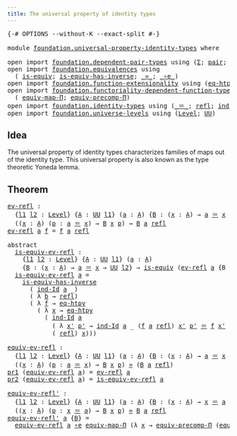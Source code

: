 ```yaml
---
title: The universal property of identity types
---
```


<pre class="Agda"><a id="66" class="Symbol">{-#</a> <a id="70" class="Keyword">OPTIONS</a> <a id="78" class="Pragma">--without-K</a> <a id="90" class="Pragma">--exact-split</a> <a id="104" class="Symbol">#-}</a>

<a id="109" class="Keyword">module</a> <a id="116" href="foundation.universal-property-identity-types.html" class="Module">foundation.universal-property-identity-types</a> <a id="161" class="Keyword">where</a>

<a id="168" class="Keyword">open</a> <a id="173" class="Keyword">import</a> <a id="180" href="foundation.dependent-pair-types.html" class="Module">foundation.dependent-pair-types</a> <a id="212" class="Keyword">using</a> <a id="218" class="Symbol">(</a><a id="219" href="foundation-core.dependent-pair-types.html#515" class="Record">Σ</a><a id="220" class="Symbol">;</a> <a id="222" href="foundation-core.dependent-pair-types.html#588" class="InductiveConstructor">pair</a><a id="226" class="Symbol">;</a> <a id="228" href="foundation-core.dependent-pair-types.html#605" class="Field">pr1</a><a id="231" class="Symbol">;</a> <a id="233" href="foundation-core.dependent-pair-types.html#617" class="Field">pr2</a><a id="236" class="Symbol">)</a>
<a id="238" class="Keyword">open</a> <a id="243" class="Keyword">import</a> <a id="250" href="foundation.equivalences.html" class="Module">foundation.equivalences</a> <a id="274" class="Keyword">using</a>
  <a id="282" class="Symbol">(</a> <a id="284" href="foundation-core.equivalences.html#1556" class="Function">is-equiv</a><a id="292" class="Symbol">;</a> <a id="294" href="foundation-core.equivalences.html#3013" class="Function">is-equiv-has-inverse</a><a id="314" class="Symbol">;</a> <a id="316" href="foundation-core.equivalences.html#1621" class="Function Operator">_≃_</a><a id="319" class="Symbol">;</a> <a id="321" href="foundation-core.equivalences.html#7869" class="Function Operator">_∘e_</a><a id="325" class="Symbol">)</a>
<a id="327" class="Keyword">open</a> <a id="332" class="Keyword">import</a> <a id="339" href="foundation.function-extensionality.html" class="Module">foundation.function-extensionality</a> <a id="374" class="Keyword">using</a> <a id="380" class="Symbol">(</a><a id="381" href="foundation-core.function-extensionality.html#1463" class="Function">eq-htpy</a><a id="388" class="Symbol">)</a>
<a id="390" class="Keyword">open</a> <a id="395" class="Keyword">import</a> <a id="402" href="foundation.functoriality-dependent-function-types.html" class="Module">foundation.functoriality-dependent-function-types</a> <a id="452" class="Keyword">using</a>
  <a id="460" class="Symbol">(</a> <a id="462" href="foundation-core.functoriality-dependent-function-types.html#2227" class="Function">equiv-map-Π</a><a id="473" class="Symbol">;</a> <a id="475" href="foundation-core.functoriality-dependent-function-types.html#3827" class="Function">equiv-precomp-Π</a><a id="490" class="Symbol">)</a>
<a id="492" class="Keyword">open</a> <a id="497" class="Keyword">import</a> <a id="504" href="foundation.identity-types.html" class="Module">foundation.identity-types</a> <a id="530" class="Keyword">using</a> <a id="536" class="Symbol">(</a><a id="537" href="foundation-core.identity-types.html#1865" class="Function Operator">_＝_</a><a id="540" class="Symbol">;</a> <a id="542" href="foundation-core.identity-types.html#1820" class="InductiveConstructor">refl</a><a id="546" class="Symbol">;</a> <a id="548" href="foundation-core.identity-types.html#2167" class="Function">ind-Id</a><a id="554" class="Symbol">;</a> <a id="556" href="foundation.identity-types.html#1228" class="Function">equiv-inv</a><a id="565" class="Symbol">)</a>
<a id="567" class="Keyword">open</a> <a id="572" class="Keyword">import</a> <a id="579" href="foundation.universe-levels.html" class="Module">foundation.universe-levels</a> <a id="606" class="Keyword">using</a> <a id="612" class="Symbol">(</a><a id="613" href="Agda.Primitive.html#597" class="Postulate">Level</a><a id="618" class="Symbol">;</a> <a id="620" href="foundation-core.universe-levels.html#235" class="Primitive">UU</a><a id="622" class="Symbol">)</a>
</pre>
## Idea

The universal property of identity types characterizes families of maps out of the identity type. This universal property is also known as the type theoretic Yoneda lemma.

## Theorem

<pre class="Agda"><a id="ev-refl"></a><a id="831" href="foundation.universal-property-identity-types.html#831" class="Function">ev-refl</a> <a id="839" class="Symbol">:</a>
  <a id="843" class="Symbol">{</a><a id="844" href="foundation.universal-property-identity-types.html#844" class="Bound">l1</a> <a id="847" href="foundation.universal-property-identity-types.html#847" class="Bound">l2</a> <a id="850" class="Symbol">:</a> <a id="852" href="Agda.Primitive.html#597" class="Postulate">Level</a><a id="857" class="Symbol">}</a> <a id="859" class="Symbol">{</a><a id="860" href="foundation.universal-property-identity-types.html#860" class="Bound">A</a> <a id="862" class="Symbol">:</a> <a id="864" href="foundation-core.universe-levels.html#235" class="Primitive">UU</a> <a id="867" href="foundation.universal-property-identity-types.html#844" class="Bound">l1</a><a id="869" class="Symbol">}</a> <a id="871" class="Symbol">(</a><a id="872" href="foundation.universal-property-identity-types.html#872" class="Bound">a</a> <a id="874" class="Symbol">:</a> <a id="876" href="foundation.universal-property-identity-types.html#860" class="Bound">A</a><a id="877" class="Symbol">)</a> <a id="879" class="Symbol">{</a><a id="880" href="foundation.universal-property-identity-types.html#880" class="Bound">B</a> <a id="882" class="Symbol">:</a> <a id="884" class="Symbol">(</a><a id="885" href="foundation.universal-property-identity-types.html#885" class="Bound">x</a> <a id="887" class="Symbol">:</a> <a id="889" href="foundation.universal-property-identity-types.html#860" class="Bound">A</a><a id="890" class="Symbol">)</a> <a id="892" class="Symbol">→</a> <a id="894" href="foundation.universal-property-identity-types.html#872" class="Bound">a</a> <a id="896" href="foundation-core.identity-types.html#1865" class="Function Operator">＝</a> <a id="898" href="foundation.universal-property-identity-types.html#885" class="Bound">x</a> <a id="900" class="Symbol">→</a> <a id="902" href="foundation-core.universe-levels.html#235" class="Primitive">UU</a> <a id="905" href="foundation.universal-property-identity-types.html#847" class="Bound">l2</a><a id="907" class="Symbol">}</a> <a id="909" class="Symbol">→</a>
  <a id="913" class="Symbol">((</a><a id="915" href="foundation.universal-property-identity-types.html#915" class="Bound">x</a> <a id="917" class="Symbol">:</a> <a id="919" href="foundation.universal-property-identity-types.html#860" class="Bound">A</a><a id="920" class="Symbol">)</a> <a id="922" class="Symbol">(</a><a id="923" href="foundation.universal-property-identity-types.html#923" class="Bound">p</a> <a id="925" class="Symbol">:</a> <a id="927" href="foundation.universal-property-identity-types.html#872" class="Bound">a</a> <a id="929" href="foundation-core.identity-types.html#1865" class="Function Operator">＝</a> <a id="931" href="foundation.universal-property-identity-types.html#915" class="Bound">x</a><a id="932" class="Symbol">)</a> <a id="934" class="Symbol">→</a> <a id="936" href="foundation.universal-property-identity-types.html#880" class="Bound">B</a> <a id="938" href="foundation.universal-property-identity-types.html#915" class="Bound">x</a> <a id="940" href="foundation.universal-property-identity-types.html#923" class="Bound">p</a><a id="941" class="Symbol">)</a> <a id="943" class="Symbol">→</a> <a id="945" href="foundation.universal-property-identity-types.html#880" class="Bound">B</a> <a id="947" href="foundation.universal-property-identity-types.html#872" class="Bound">a</a> <a id="949" href="foundation-core.identity-types.html#1820" class="InductiveConstructor">refl</a>
<a id="954" href="foundation.universal-property-identity-types.html#831" class="Function">ev-refl</a> <a id="962" href="foundation.universal-property-identity-types.html#962" class="Bound">a</a> <a id="964" href="foundation.universal-property-identity-types.html#964" class="Bound">f</a> <a id="966" class="Symbol">=</a> <a id="968" href="foundation.universal-property-identity-types.html#964" class="Bound">f</a> <a id="970" href="foundation.universal-property-identity-types.html#962" class="Bound">a</a> <a id="972" href="foundation-core.identity-types.html#1820" class="InductiveConstructor">refl</a>

<a id="978" class="Keyword">abstract</a>
  <a id="is-equiv-ev-refl"></a><a id="989" href="foundation.universal-property-identity-types.html#989" class="Function">is-equiv-ev-refl</a> <a id="1006" class="Symbol">:</a>
    <a id="1012" class="Symbol">{</a><a id="1013" href="foundation.universal-property-identity-types.html#1013" class="Bound">l1</a> <a id="1016" href="foundation.universal-property-identity-types.html#1016" class="Bound">l2</a> <a id="1019" class="Symbol">:</a> <a id="1021" href="Agda.Primitive.html#597" class="Postulate">Level</a><a id="1026" class="Symbol">}</a> <a id="1028" class="Symbol">{</a><a id="1029" href="foundation.universal-property-identity-types.html#1029" class="Bound">A</a> <a id="1031" class="Symbol">:</a> <a id="1033" href="foundation-core.universe-levels.html#235" class="Primitive">UU</a> <a id="1036" href="foundation.universal-property-identity-types.html#1013" class="Bound">l1</a><a id="1038" class="Symbol">}</a> <a id="1040" class="Symbol">(</a><a id="1041" href="foundation.universal-property-identity-types.html#1041" class="Bound">a</a> <a id="1043" class="Symbol">:</a> <a id="1045" href="foundation.universal-property-identity-types.html#1029" class="Bound">A</a><a id="1046" class="Symbol">)</a>
    <a id="1052" class="Symbol">{</a><a id="1053" href="foundation.universal-property-identity-types.html#1053" class="Bound">B</a> <a id="1055" class="Symbol">:</a> <a id="1057" class="Symbol">(</a><a id="1058" href="foundation.universal-property-identity-types.html#1058" class="Bound">x</a> <a id="1060" class="Symbol">:</a> <a id="1062" href="foundation.universal-property-identity-types.html#1029" class="Bound">A</a><a id="1063" class="Symbol">)</a> <a id="1065" class="Symbol">→</a> <a id="1067" href="foundation.universal-property-identity-types.html#1041" class="Bound">a</a> <a id="1069" href="foundation-core.identity-types.html#1865" class="Function Operator">＝</a> <a id="1071" href="foundation.universal-property-identity-types.html#1058" class="Bound">x</a> <a id="1073" class="Symbol">→</a> <a id="1075" href="foundation-core.universe-levels.html#235" class="Primitive">UU</a> <a id="1078" href="foundation.universal-property-identity-types.html#1016" class="Bound">l2</a><a id="1080" class="Symbol">}</a> <a id="1082" class="Symbol">→</a> <a id="1084" href="foundation-core.equivalences.html#1556" class="Function">is-equiv</a> <a id="1093" class="Symbol">(</a><a id="1094" href="foundation.universal-property-identity-types.html#831" class="Function">ev-refl</a> <a id="1102" href="foundation.universal-property-identity-types.html#1041" class="Bound">a</a> <a id="1104" class="Symbol">{</a><a id="1105" class="Argument">B</a> <a id="1107" class="Symbol">=</a> <a id="1109" href="foundation.universal-property-identity-types.html#1053" class="Bound">B</a><a id="1110" class="Symbol">})</a>
  <a id="1115" href="foundation.universal-property-identity-types.html#989" class="Function">is-equiv-ev-refl</a> <a id="1132" href="foundation.universal-property-identity-types.html#1132" class="Bound">a</a> <a id="1134" class="Symbol">=</a>
    <a id="1140" href="foundation-core.equivalences.html#3013" class="Function">is-equiv-has-inverse</a>
      <a id="1167" class="Symbol">(</a> <a id="1169" href="foundation-core.identity-types.html#2167" class="Function">ind-Id</a> <a id="1176" href="foundation.universal-property-identity-types.html#1132" class="Bound">a</a> <a id="1178" class="Symbol">_)</a>
      <a id="1187" class="Symbol">(</a> <a id="1189" class="Symbol">λ</a> <a id="1191" href="foundation.universal-property-identity-types.html#1191" class="Bound">b</a> <a id="1193" class="Symbol">→</a> <a id="1195" href="foundation-core.identity-types.html#1820" class="InductiveConstructor">refl</a><a id="1199" class="Symbol">)</a>
      <a id="1207" class="Symbol">(</a> <a id="1209" class="Symbol">λ</a> <a id="1211" href="foundation.universal-property-identity-types.html#1211" class="Bound">f</a> <a id="1213" class="Symbol">→</a> <a id="1215" href="foundation-core.function-extensionality.html#1463" class="Function">eq-htpy</a>
        <a id="1231" class="Symbol">(</a> <a id="1233" class="Symbol">λ</a> <a id="1235" href="foundation.universal-property-identity-types.html#1235" class="Bound">x</a> <a id="1237" class="Symbol">→</a> <a id="1239" href="foundation-core.function-extensionality.html#1463" class="Function">eq-htpy</a>
          <a id="1257" class="Symbol">(</a> <a id="1259" href="foundation-core.identity-types.html#2167" class="Function">ind-Id</a> <a id="1266" href="foundation.universal-property-identity-types.html#1132" class="Bound">a</a>
            <a id="1280" class="Symbol">(</a> <a id="1282" class="Symbol">λ</a> <a id="1284" href="foundation.universal-property-identity-types.html#1284" class="Bound">x&#39;</a> <a id="1287" href="foundation.universal-property-identity-types.html#1287" class="Bound">p&#39;</a> <a id="1290" class="Symbol">→</a> <a id="1292" href="foundation-core.identity-types.html#2167" class="Function">ind-Id</a> <a id="1299" href="foundation.universal-property-identity-types.html#1132" class="Bound">a</a> <a id="1301" class="Symbol">_</a> <a id="1303" class="Symbol">(</a><a id="1304" href="foundation.universal-property-identity-types.html#1211" class="Bound">f</a> <a id="1306" href="foundation.universal-property-identity-types.html#1132" class="Bound">a</a> <a id="1308" href="foundation-core.identity-types.html#1820" class="InductiveConstructor">refl</a><a id="1312" class="Symbol">)</a> <a id="1314" href="foundation.universal-property-identity-types.html#1284" class="Bound">x&#39;</a> <a id="1317" href="foundation.universal-property-identity-types.html#1287" class="Bound">p&#39;</a> <a id="1320" href="foundation-core.identity-types.html#1865" class="Function Operator">＝</a> <a id="1322" href="foundation.universal-property-identity-types.html#1211" class="Bound">f</a> <a id="1324" href="foundation.universal-property-identity-types.html#1284" class="Bound">x&#39;</a> <a id="1327" href="foundation.universal-property-identity-types.html#1287" class="Bound">p&#39;</a><a id="1329" class="Symbol">)</a>
            <a id="1343" class="Symbol">(</a> <a id="1345" href="foundation-core.identity-types.html#1820" class="InductiveConstructor">refl</a><a id="1349" class="Symbol">)</a> <a id="1351" href="foundation.universal-property-identity-types.html#1235" class="Bound">x</a><a id="1352" class="Symbol">)))</a>

<a id="equiv-ev-refl"></a><a id="1357" href="foundation.universal-property-identity-types.html#1357" class="Function">equiv-ev-refl</a> <a id="1371" class="Symbol">:</a>
  <a id="1375" class="Symbol">{</a><a id="1376" href="foundation.universal-property-identity-types.html#1376" class="Bound">l1</a> <a id="1379" href="foundation.universal-property-identity-types.html#1379" class="Bound">l2</a> <a id="1382" class="Symbol">:</a> <a id="1384" href="Agda.Primitive.html#597" class="Postulate">Level</a><a id="1389" class="Symbol">}</a> <a id="1391" class="Symbol">{</a><a id="1392" href="foundation.universal-property-identity-types.html#1392" class="Bound">A</a> <a id="1394" class="Symbol">:</a> <a id="1396" href="foundation-core.universe-levels.html#235" class="Primitive">UU</a> <a id="1399" href="foundation.universal-property-identity-types.html#1376" class="Bound">l1</a><a id="1401" class="Symbol">}</a> <a id="1403" class="Symbol">(</a><a id="1404" href="foundation.universal-property-identity-types.html#1404" class="Bound">a</a> <a id="1406" class="Symbol">:</a> <a id="1408" href="foundation.universal-property-identity-types.html#1392" class="Bound">A</a><a id="1409" class="Symbol">)</a> <a id="1411" class="Symbol">{</a><a id="1412" href="foundation.universal-property-identity-types.html#1412" class="Bound">B</a> <a id="1414" class="Symbol">:</a> <a id="1416" class="Symbol">(</a><a id="1417" href="foundation.universal-property-identity-types.html#1417" class="Bound">x</a> <a id="1419" class="Symbol">:</a> <a id="1421" href="foundation.universal-property-identity-types.html#1392" class="Bound">A</a><a id="1422" class="Symbol">)</a> <a id="1424" class="Symbol">→</a> <a id="1426" href="foundation.universal-property-identity-types.html#1404" class="Bound">a</a> <a id="1428" href="foundation-core.identity-types.html#1865" class="Function Operator">＝</a> <a id="1430" href="foundation.universal-property-identity-types.html#1417" class="Bound">x</a> <a id="1432" class="Symbol">→</a> <a id="1434" href="foundation-core.universe-levels.html#235" class="Primitive">UU</a> <a id="1437" href="foundation.universal-property-identity-types.html#1379" class="Bound">l2</a><a id="1439" class="Symbol">}</a> <a id="1441" class="Symbol">→</a>
  <a id="1445" class="Symbol">((</a><a id="1447" href="foundation.universal-property-identity-types.html#1447" class="Bound">x</a> <a id="1449" class="Symbol">:</a> <a id="1451" href="foundation.universal-property-identity-types.html#1392" class="Bound">A</a><a id="1452" class="Symbol">)</a> <a id="1454" class="Symbol">(</a><a id="1455" href="foundation.universal-property-identity-types.html#1455" class="Bound">p</a> <a id="1457" class="Symbol">:</a> <a id="1459" href="foundation.universal-property-identity-types.html#1404" class="Bound">a</a> <a id="1461" href="foundation-core.identity-types.html#1865" class="Function Operator">＝</a> <a id="1463" href="foundation.universal-property-identity-types.html#1447" class="Bound">x</a><a id="1464" class="Symbol">)</a> <a id="1466" class="Symbol">→</a> <a id="1468" href="foundation.universal-property-identity-types.html#1412" class="Bound">B</a> <a id="1470" href="foundation.universal-property-identity-types.html#1447" class="Bound">x</a> <a id="1472" href="foundation.universal-property-identity-types.html#1455" class="Bound">p</a><a id="1473" class="Symbol">)</a> <a id="1475" href="foundation-core.equivalences.html#1621" class="Function Operator">≃</a> <a id="1477" class="Symbol">(</a><a id="1478" href="foundation.universal-property-identity-types.html#1412" class="Bound">B</a> <a id="1480" href="foundation.universal-property-identity-types.html#1404" class="Bound">a</a> <a id="1482" href="foundation-core.identity-types.html#1820" class="InductiveConstructor">refl</a><a id="1486" class="Symbol">)</a>
<a id="1488" href="foundation-core.dependent-pair-types.html#605" class="Field">pr1</a> <a id="1492" class="Symbol">(</a><a id="1493" href="foundation.universal-property-identity-types.html#1357" class="Function">equiv-ev-refl</a> <a id="1507" href="foundation.universal-property-identity-types.html#1507" class="Bound">a</a><a id="1508" class="Symbol">)</a> <a id="1510" class="Symbol">=</a> <a id="1512" href="foundation.universal-property-identity-types.html#831" class="Function">ev-refl</a> <a id="1520" href="foundation.universal-property-identity-types.html#1507" class="Bound">a</a>
<a id="1522" href="foundation-core.dependent-pair-types.html#617" class="Field">pr2</a> <a id="1526" class="Symbol">(</a><a id="1527" href="foundation.universal-property-identity-types.html#1357" class="Function">equiv-ev-refl</a> <a id="1541" href="foundation.universal-property-identity-types.html#1541" class="Bound">a</a><a id="1542" class="Symbol">)</a> <a id="1544" class="Symbol">=</a> <a id="1546" href="foundation.universal-property-identity-types.html#989" class="Function">is-equiv-ev-refl</a> <a id="1563" href="foundation.universal-property-identity-types.html#1541" class="Bound">a</a>

<a id="equiv-ev-refl&#39;"></a><a id="1566" href="foundation.universal-property-identity-types.html#1566" class="Function">equiv-ev-refl&#39;</a> <a id="1581" class="Symbol">:</a>
  <a id="1585" class="Symbol">{</a><a id="1586" href="foundation.universal-property-identity-types.html#1586" class="Bound">l1</a> <a id="1589" href="foundation.universal-property-identity-types.html#1589" class="Bound">l2</a> <a id="1592" class="Symbol">:</a> <a id="1594" href="Agda.Primitive.html#597" class="Postulate">Level</a><a id="1599" class="Symbol">}</a> <a id="1601" class="Symbol">{</a><a id="1602" href="foundation.universal-property-identity-types.html#1602" class="Bound">A</a> <a id="1604" class="Symbol">:</a> <a id="1606" href="foundation-core.universe-levels.html#235" class="Primitive">UU</a> <a id="1609" href="foundation.universal-property-identity-types.html#1586" class="Bound">l1</a><a id="1611" class="Symbol">}</a> <a id="1613" class="Symbol">(</a><a id="1614" href="foundation.universal-property-identity-types.html#1614" class="Bound">a</a> <a id="1616" class="Symbol">:</a> <a id="1618" href="foundation.universal-property-identity-types.html#1602" class="Bound">A</a><a id="1619" class="Symbol">)</a> <a id="1621" class="Symbol">{</a><a id="1622" href="foundation.universal-property-identity-types.html#1622" class="Bound">B</a> <a id="1624" class="Symbol">:</a> <a id="1626" class="Symbol">(</a><a id="1627" href="foundation.universal-property-identity-types.html#1627" class="Bound">x</a> <a id="1629" class="Symbol">:</a> <a id="1631" href="foundation.universal-property-identity-types.html#1602" class="Bound">A</a><a id="1632" class="Symbol">)</a> <a id="1634" class="Symbol">→</a> <a id="1636" href="foundation.universal-property-identity-types.html#1627" class="Bound">x</a> <a id="1638" href="foundation-core.identity-types.html#1865" class="Function Operator">＝</a> <a id="1640" href="foundation.universal-property-identity-types.html#1614" class="Bound">a</a> <a id="1642" class="Symbol">→</a> <a id="1644" href="foundation-core.universe-levels.html#235" class="Primitive">UU</a> <a id="1647" href="foundation.universal-property-identity-types.html#1589" class="Bound">l2</a><a id="1649" class="Symbol">}</a> <a id="1651" class="Symbol">→</a>
  <a id="1655" class="Symbol">((</a><a id="1657" href="foundation.universal-property-identity-types.html#1657" class="Bound">x</a> <a id="1659" class="Symbol">:</a> <a id="1661" href="foundation.universal-property-identity-types.html#1602" class="Bound">A</a><a id="1662" class="Symbol">)</a> <a id="1664" class="Symbol">(</a><a id="1665" href="foundation.universal-property-identity-types.html#1665" class="Bound">p</a> <a id="1667" class="Symbol">:</a> <a id="1669" href="foundation.universal-property-identity-types.html#1657" class="Bound">x</a> <a id="1671" href="foundation-core.identity-types.html#1865" class="Function Operator">＝</a> <a id="1673" href="foundation.universal-property-identity-types.html#1614" class="Bound">a</a><a id="1674" class="Symbol">)</a> <a id="1676" class="Symbol">→</a> <a id="1678" href="foundation.universal-property-identity-types.html#1622" class="Bound">B</a> <a id="1680" href="foundation.universal-property-identity-types.html#1657" class="Bound">x</a> <a id="1682" href="foundation.universal-property-identity-types.html#1665" class="Bound">p</a><a id="1683" class="Symbol">)</a> <a id="1685" href="foundation-core.equivalences.html#1621" class="Function Operator">≃</a> <a id="1687" href="foundation.universal-property-identity-types.html#1622" class="Bound">B</a> <a id="1689" href="foundation.universal-property-identity-types.html#1614" class="Bound">a</a> <a id="1691" href="foundation-core.identity-types.html#1820" class="InductiveConstructor">refl</a>
<a id="1696" href="foundation.universal-property-identity-types.html#1566" class="Function">equiv-ev-refl&#39;</a> <a id="1711" href="foundation.universal-property-identity-types.html#1711" class="Bound">a</a> <a id="1713" class="Symbol">{</a><a id="1714" href="foundation.universal-property-identity-types.html#1714" class="Bound">B</a><a id="1715" class="Symbol">}</a> <a id="1717" class="Symbol">=</a>
  <a id="1721" href="foundation.universal-property-identity-types.html#1357" class="Function">equiv-ev-refl</a> <a id="1735" href="foundation.universal-property-identity-types.html#1711" class="Bound">a</a> <a id="1737" href="foundation-core.equivalences.html#7869" class="Function Operator">∘e</a> <a id="1740" href="foundation-core.functoriality-dependent-function-types.html#2227" class="Function">equiv-map-Π</a> <a id="1752" class="Symbol">(λ</a> <a id="1755" href="foundation.universal-property-identity-types.html#1755" class="Bound">x</a> <a id="1757" class="Symbol">→</a> <a id="1759" href="foundation-core.functoriality-dependent-function-types.html#3827" class="Function">equiv-precomp-Π</a> <a id="1775" class="Symbol">(</a><a id="1776" href="foundation.identity-types.html#1228" class="Function">equiv-inv</a> <a id="1786" href="foundation.universal-property-identity-types.html#1711" class="Bound">a</a> <a id="1788" href="foundation.universal-property-identity-types.html#1755" class="Bound">x</a><a id="1789" class="Symbol">)</a> <a id="1791" class="Symbol">(</a><a id="1792" href="foundation.universal-property-identity-types.html#1714" class="Bound">B</a> <a id="1794" href="foundation.universal-property-identity-types.html#1755" class="Bound">x</a><a id="1795" class="Symbol">))</a>
</pre>